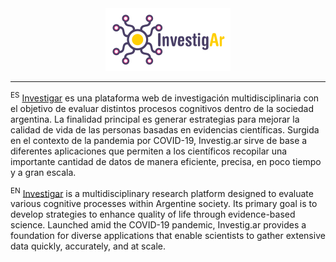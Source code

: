 <div align="center" width="100%">
  <a href="https://investigar.com.ar" target="_blank">
    <img src="src/assets/images/logo_navbar.svg" width="200" height="100" alt="Investig.ar logo">
  </a>
</div>

---

<sup>ES</sup> [Investigar](investigar.com.ar) ‭es una plataforma web de investigación multidisciplinaria con el objetivo de‬ ‭evaluar distintos procesos cognitivos dentro de la sociedad argentina. La finalidad principal‬ ‭es generar estrategias para mejorar la calidad de vida de las personas basadas en‬ ‭evidencias científicas. Surgida en el contexto de la pandemia por‬ ‭COVID-19, Investig.ar sirve de base a diferentes aplicaciones‬ que permiten a los científicos recopilar una importante cantidad de datos de manera‬ ‭eficiente, precisa, en poco tiempo y a gran escala.‬

<sup>EN</sup> [Investigar](investigar.com.ar) is a multidisciplinary research platform designed to evaluate various cognitive processes within Argentine society. Its primary goal is to develop strategies to enhance quality of life through evidence-based science. Launched amid the COVID-19 pandemic, Investig.ar provides a foundation for diverse applications that enable scientists to gather extensive data quickly, accurately, and at scale.


